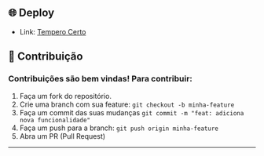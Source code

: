 ## 🌐 Deploy
- Link: [Tempero Certo](https://tempero-certo.netlify.app)


## 🤝 Contribuição

### Contribuições são bem vindas! Para contribuir:

1. Faça um fork do repositório.
2. Crie uma branch com sua feature: `git checkout -b minha-feature`
3. Faça um commit das suas mudanças `git commit -m "feat: adiciona nova funcionalidade"`
4. Faça um push para a branch: `git push origin minha-feature`
5. Abra um PR (Pull Request)

---
